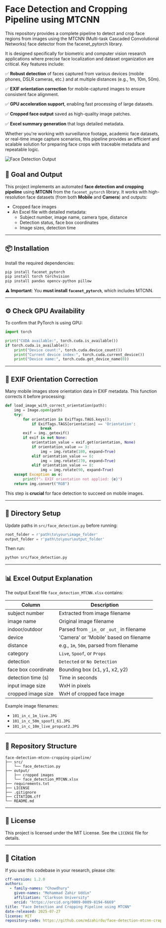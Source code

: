 # Face Detection and Cropping Pipeline using MTCNN

This repository provides a complete pipeline to detect and crop face regions from images using the MTCNN (Multi-task Cascaded Convolutional Networks) face detector from the facenet_pytorch library.

It is designed specifically for biometric and computer vision research applications where precise face localization and dataset organization are critical. Key features include:

✅ **Robust detection** of faces captured from various devices (mobile phones, DSLR cameras, etc.) and at multiple distances (e.g., 1m, 10m, 50m).

✅ **EXIF orientation correction** for mobile-captured images to ensure consistent face alignment.

✅ **GPU acceleration support**, enabling fast processing of large datasets.

✅ **Cropped face output** saved as high-quality image patches.

✅ **Excel summary generation** that logs detailed metadata.



Whether you're working with surveillance footage, academic face datasets, or real-time image capture scenarios, this pipeline provides an efficient and scalable solution for preparing face crops with traceable metadata and repeatable logic.


![Face Detection Output](assets/example_pipeline.png)

## 🚀 Goal and Output
This project implements an automated **face detection and cropping pipeline** using **MTCNN** from the `facenet_pytorch` library. It works with high-resolution face datasets (from both **Mobile** and **Camera**) and outputs:

- Cropped face images
- An Excel file with detailed metadata:
  - Subject number, image name, camera type, distance
  - Detection status, face box coordinates
  - Image sizes, detection time

---

## 📦 Installation
Install the required dependencies:
```bash
pip install facenet_pytorch
pip install torch torchvision
pip install pandas opencv-python pillow
```

⚠️ **Important**: You **must install `facenet_pytorch`**, which includes MTCNN.

---

## ⚙️ Check GPU Availability
To confirm that PyTorch is using GPU:
```python
import torch

print("CUDA available:", torch.cuda.is_available())
if torch.cuda.is_available():
    print("Device count:", torch.cuda.device_count())
    print("Current device index:", torch.cuda.current_device())
    print("Device name:", torch.cuda.get_device_name(0))
```

---

## 📸 EXIF Orientation Correction
Many mobile images store orientation data in EXIF metadata. This function corrects it before processing:
```python
def load_image_with_correct_orientation(path):
    img = Image.open(path)
    try:
        for orientation in ExifTags.TAGS.keys():
            if ExifTags.TAGS[orientation] == 'Orientation':
                break
        exif = img._getexif()
        if exif is not None:
            orientation_value = exif.get(orientation, None)
            if orientation_value == 3:
                img = img.rotate(180, expand=True)
            elif orientation_value == 6:
                img = img.rotate(270, expand=True)
            elif orientation_value == 8:
                img = img.rotate(90, expand=True)
    except Exception as e:
        print(f"⚠️ EXIF orientation not applied: {e}")
    return img.convert("RGB")
```

This step is **crucial** for face detection to succeed on mobile images.

---

## 📂 Directory Setup
Update paths in `src/face_detection.py` before running:
```python
root_folder = r'path\to\your\image_folder'
output_folder = r'path\to\your\output_folder'
```

Then run:
```bash
python src/face_detection.py
```

---

## 📊 Excel Output Explanation
The output Excel file `face_detection_MTCNN.xlsx` contains:

| Column                | Description                                |
|----------------------|--------------------------------------------|
| subject number       | Extracted from image filename              |
| image name           | Original image filename                    |
| indoor/outdoor       | Parsed from `_in_` or `_out_` in filename  |
| device               | 'Camera' or 'Mobile' based on filename     |
| distance             | e.g., `1m`, `50m`, parsed from filename    |
| category             | `Live`, `Spoof`, or `Props`                |
| detection            | `Detected` or `No Detection`               |
| face box coordinate  | Bounding box (x1, y1, x2, y2)               |
| detection time (s)   | Time in seconds                            |
| input image size     | WxH in pixels                              |
| cropped image size   | WxH of cropped face image                  |

Example image filenames:
- `101_in_c_1m_live.JPG`
- `101_in_c_50m_spoof1_61.JPG`
- `101_in_c_10m_live_propcat2.JPG`

---

## 📁 Repository Structure
```
face-detection-mtcnn-cropping-pipeline/
├── src/
│   └── face_detection.py
├── output/
│   ├── cropped images
│   └── face_detection_MTCNN.xlsx
├── requirements.txt
├── LICENSE
├── .gitignore
├── CITATION.cff
└── README.md
```

---

## 📜 License
This project is licensed under the MIT License. See the `LICENSE` file for details.

---

## 🙏 Citation
If you use this codebase in your research, please cite:
```yaml
cff-version: 1.2.0
authors:
  - family-names: "Chowdhury"
    given-names: "Mohammad Zahir Uddin"
    affiliation: "Clarkson University"
    orcid: "https://orcid.org/0009-0009-8194-6669"
title: "Face Detection and Cropping Pipeline using MTCNN"
date-released: 2025-07-27
license: MIT
repository-code: https://github.com/mdzahirdu/face-detection-mtcnn-cropping-pipeline
```
